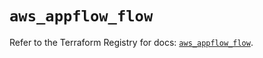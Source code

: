 # `aws_appflow_flow`

Refer to the Terraform Registry for docs: [`aws_appflow_flow`](https://registry.terraform.io/providers/hashicorp/aws/6.14.0/docs/resources/appflow_flow).
